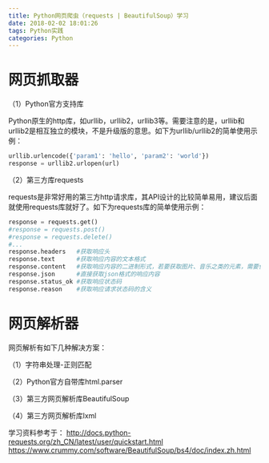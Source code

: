 ```yaml
---
title: Python网页爬虫（requests | BeautifulSoup）学习
date: 2018-02-02 18:01:26
tags: Python实践
categories: Python
---
```


# 网页抓取器

（1）Python官方支持库

Python原生的http库，如urllib，urllib2，urllib3等。需要注意的是，urllib和urllib2是相互独立的模块，不是升级版的意思。如下为urllib/urllib2的简单使用示例：

```Python
urllib.urlencode({'param1': 'hello', 'param2': 'world'})
response = urllib2.urlopen(url)
```

（2）第三方库requests

requests是非常好用的第三方http请求库，其API设计的比较简单易用，建议后面就使用requests库就好了。如下为requests库的简单使用示例：

```Python
response = requests.get()
#response = requests.post()
#response = requests.delete()
#...
response.headers   #获取响应头
response.text      #获取响应内容的文本格式
response.content   #获取响应内容的二进制形式，若要获取图片、音乐之类的元素，需要使用response.content哦
response.json      #直接获取json格式的响应内容
response.status_ok #获取响应状态码
response.reason    #获取响应请求状态码的含义
```

# 网页解析器

网页解析有如下几种解决方案：

（1）字符串处理-正则匹配

（2）Python官方自带库html.parser

（3）第三方网页解析库BeautifulSoup

（4）第三方网页解析库lxml


学习资料参考于：
http://docs.python-requests.org/zh_CN/latest/user/quickstart.html
https://www.crummy.com/software/BeautifulSoup/bs4/doc/index.zh.html
